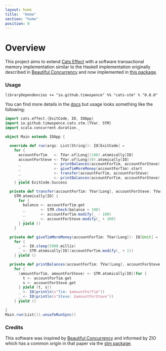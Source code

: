 ```yaml
---
layout: home
title:  "Home"
section: "home"
position: 0
---
```


# Overview

This project aims to extend [Cats Effect](https://typelevel.org/cats-effect/) with
a software transactional memory implementation similar to the Haskell implementation
originally described in [Beautiful Concurrency](https://www.microsoft.com/en-us/research/wp-content/uploads/2016/02/beautiful.pdf)
and now implemented in [this package](http://hackage.haskell.org/package/stm).

### Usage

`libraryDependencies += "io.github.timwspence" %% "cats-stm" % "0.8.0"`

You can find more details in the [docs](docs/) but usage looks something like the following:

```scala mdoc
import cats.effect.{ExitCode, IO, IOApp}
import io.github.timwspence.cats.stm.{TVar, STM}
import scala.concurrent.duration._

object Main extends IOApp {

  override def run(args: List[String]): IO[ExitCode] =
    for {
      accountForTim   <- TVar.of[Long](100).atomically[IO]
      accountForSteve <- TVar.of[Long](0).atomically[IO]
      _               <- printBalances(accountForTim, accountForSteve)
      _               <- giveTimMoreMoney(accountForTim).start
      _               <- transfer(accountForTim, accountForSteve)
      _               <- printBalances(accountForTim, accountForSteve)
    } yield ExitCode.Success

  private def transfer(accountForTim: TVar[Long], accountForSteve: TVar[Long]): IO[Unit] =
    STM.atomically[IO] {
      for {
        balance <- accountForTim.get
        _       <- STM.check(balance > 100)
        _       <- accountForTim.modify(_ - 100)
        _       <- accountForSteve.modify(_ + 100)
      } yield ()
    }

  private def giveTimMoreMoney(accountForTim: TVar[Long]): IO[Unit] =
    for {
      _ <- IO.sleep(5000.millis)
      _ <- STM.atomically[IO](accountForTim.modify(_ + 1))
    } yield ()

  private def printBalances(accountForTim: TVar[Long], accountForSteve: TVar[Long]): IO[Unit] =
    for {
      (amountForTim, amountForSteve) <- STM.atomically[IO](for {
        t <- accountForTim.get
        s <- accountForSteve.get
      } yield (t, s))
      _ <- IO(println(s"Tim: $amountForTim"))
      _ <- IO(println(s"Steve: $amountForSteve"))
    } yield ()

}
Main.run(List()).unsafeRunSync()
```

### Credits

This software was inspired by [Beautiful Concurrency](https://www.microsoft.com/en-us/research/wp-content/uploads/2016/02/beautiful.pdf) and informed by ZIO which has a common origin in that paper via the [stm package](http://hackage.haskell.org/package/stm).
